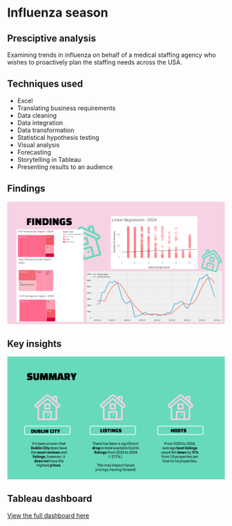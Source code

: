 # Influenza season 
## Presciptive analysis

Examining trends in influenza on behalf of a medical staffing agency who wishes to proactively plan the staffing needs across the USA.

## Techniques used
- Excel
- Translating business requirements
- Data cleaning
- Data integration
- Data transformation
- Statistical hypothesis testing
- Visual analysis
- Forecasting
- Storytelling in Tableau
- Presenting results to an audience

## Findings
![findings](/assets/airbnb/airbnbfindings.png)

## Key insights
![recs](/assets/airbnb/airbnbrecs.png)

## Tableau dashboard
[View the full dashboard here](https://public.tableau.com/app/profile/helen.fitzgerald/viz/AirbnbDublin_17131705106320/Airbnb?publish=yes)

